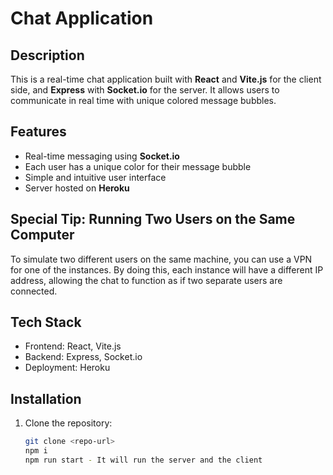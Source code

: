 # Chat Application

## Description
This is a real-time chat application built with **React** and **Vite.js** for the client side, and **Express** with **Socket.io** for the server. It allows users to communicate in real time with unique colored message bubbles.

## Features
- Real-time messaging using **Socket.io**
- Each user has a unique color for their message bubble
- Simple and intuitive user interface
- Server hosted on **Heroku**

## Special Tip: Running Two Users on the Same Computer
To simulate two different users on the same machine, you can use a VPN for one of the instances. By doing this, each instance will have a different IP address, allowing the chat to function as if two separate users are connected.

## Tech Stack
- Frontend: React, Vite.js
- Backend: Express, Socket.io
- Deployment: Heroku

## Installation
1. Clone the repository:
   ```bash
   git clone <repo-url>
   npm i
   npm run start - It will run the server and the client
   ```
